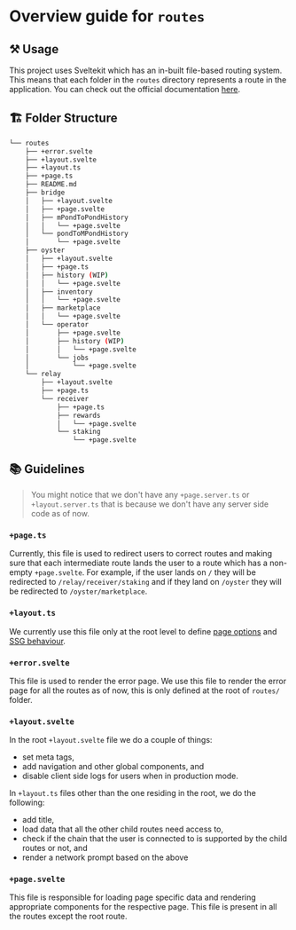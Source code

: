 # Overview guide for `routes`

## ⚒️ Usage

This project uses Sveltekit which has an in-built file-based routing system. This means that each folder in the `routes` directory represents a route in the application. You can check out the official documentation [here](https://kit.svelte.dev/docs/routing).

## 🏗️ Folder Structure

```bash
└── routes
    ├── +error.svelte
    ├── +layout.svelte
    ├── +layout.ts
    ├── +page.ts
    ├── README.md
    ├── bridge
    │   ├── +layout.svelte
    │   ├── +page.svelte
    │   ├── mPondToPondHistory
    │   │   └── +page.svelte
    │   └── pondToMPondHistory
    │       └── +page.svelte
    ├── oyster
    │   ├── +layout.svelte
    │   ├── +page.ts
    │   ├── history (WIP)
    │   │   └── +page.svelte
    │   ├── inventory
    │   │   └── +page.svelte
    │   ├── marketplace
    │   │   └── +page.svelte
    │   └── operator
    │       ├── +page.svelte
    │       ├── history (WIP)
    │       │   └── +page.svelte
    │       └── jobs
    │           └── +page.svelte
    └── relay
        ├── +layout.svelte
        ├── +page.ts
        └── receiver
            ├── +page.ts
            ├── rewards
            │   └── +page.svelte
            └── staking
                └── +page.svelte

```

## 📚 Guidelines

> You might notice that we don't have any `+page.server.ts` or `+layout.server.ts` that is because we don't have any server side code as of now.

### `+page.ts`

Currently, this file is used to redirect users to correct routes and making sure that each intermediate route lands the user to a route which has a non-empty `+page.svelte`. For example, if the user lands on `/` they will be redirected to `/relay/receiver/staking` and if they land on `/oyster` they will be redirected to `/oyster/marketplace`.

### `+layout.ts`

We currently use this file only at the root level to define [page options](https://kit.svelte.dev/docs/page-options#trailingslash) and [SSG behaviour](https://kit.svelte.dev/docs/adapter-static).

### `+error.svelte`

This file is used to render the error page. We use this file to render the error page for all the routes as of now, this is only defined at the root of `routes/` folder.

### `+layout.svelte`

In the root `+layout.svelte` file we do a couple of things:

- set meta tags,
- add navigation and other global components, and
- disable client side logs for users when in production mode.

In `+layout.ts` files other than the one residing in the root, we do the following:

- add title,
- load data that all the other child routes need access to,
- check if the chain that the user is connected to is supported by the child routes or not, and
- render a network prompt based on the above

### `+page.svelte`

This file is responsible for loading page specific data and rendering appropriate components for the respective page. This file is present in all the routes except the root route.
